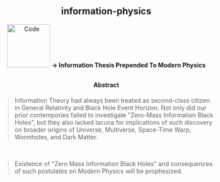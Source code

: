 <h2 align="center">information-physics</h2>

<p align="center">
    <img alt="Code" src="https://raw.githubusercontent.com/post-programming/post-programming/master/website/static/img/icon.png" 
      height="100" />
    <b> -> Information Thesis Prepended To Modern Physics </b>
</p>

<h2></h2>
<h2></h2>


<h4 align="center"> Abstract </h4>

> Information Theory had always been treated as second-class citizen in General Relativity and Black Hole Event Horizon.
> Not only did our prior contempories failed to investigate "Zero-Mass Information Black Holes", but they also lacked lacuna for implications of such discovery on broader origins of Universe, Multiverse, Space-Time Warp, Wormholes, and Dark Matter. 

<br/>

>  Existence of "Zero Mass Information Black Holes" and consequences of such postulates on Modern Physics will be prophesized. 
